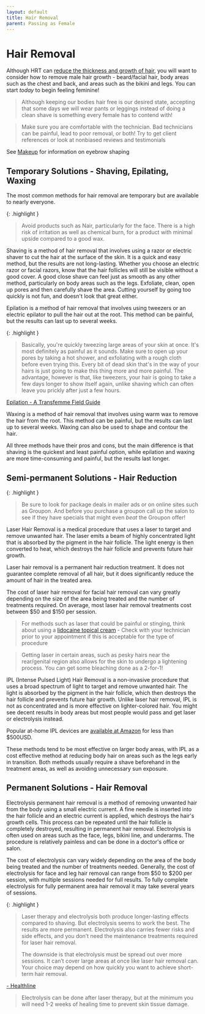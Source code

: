 ```yaml
---
layout: default
title: Hair Removal
parent: Passing as Female
---
```


# Hair Removal

Although HRT can [reduce the thickness and growth of hair](../../medical/TIMELINE), you will want to consider how to remove male hair growth - beard/facial hair, body areas such as the chest and back, and areas such as the bikini and legs. You can start *today* to begin feeling feminine!

> Although keeping our bodies hair free is our desired state, accepting that some days we will wear pants or leggings instead of doing a clean shave is something every female has to contend with!

> Make sure you are comfortable with the technician. Bad technicians can be painful, lead to poor removal, or both! Try to get client references or look at nonbiased reviews and testimonials

See [Makeup](MAKEUP) for information on eyebrow shaping

## Temporary Solutions - Shaving, Epilating, Waxing

The most common methods for hair removal are temporary but are available to nearly everyone.

{: .highlight }
> Avoid products such as Nair, particularly for the face. There is a high risk of irritation as well as chemical burn, for a product with minimal upside compared to a good wax. 

Shaving is a method of hair removal that involves using a razor or electric shaver to cut the hair at the surface of the skin. It is a quick and easy method, but the results are not long-lasting. Whether you choose an electric razor or facial razors, know that the hair follicles will still be visible without a good cover. A good close shave can feel just as smooth as any other method, particularly on body areas such as the legs. Exfoliate, clean, open up pores and then carefully shave the area. Cutting yourself by going too quickly is not fun, and doesn't look that great either.

Epilation is a method of hair removal that involves using tweezers or an electric epilator to pull the hair out at the root. This method can be painful, but the results can last up to several weeks.

{: .highlight }
> Basically, you're quickly tweezing large areas of your skin at once. It's most definitely as painful as it sounds. Make sure to open up your pores by taking a hot shower, and exfoliating with a rough cloth before even trying this. Every bit of dead skin that's in the way of your hairs is just going to make this thing more and more painful. The advantage, however is that, like tweezers, your hair is going to take a few days longer to show itself again, unlike shaving which can often leave you prickly after just a few hours. 

[Epilation - A Transfemme Field Guide](https://docs.google.com/document/d/1YfsLNDa3L6IQD2R39RcrXyYnbT_sAN7TJOR8eE6lL1Y/edit)

Waxing is a method of hair removal that involves using warm wax to remove the hair from the root. This method can be painful, but the results can last up to several weeks. Waxing can also be used to shape and contour the hair.

All three methods have their pros and cons, but the main difference is that shaving is the quickest and least painful option, while epilation and waxing are more time-consuming and painful, but the results last longer.

## Semi-permanent Solutions - Hair Reduction

{: .highlight }
> Be sure to look for package deals in mailer ads or on online sites such as Groupon. And before you purchase a groupon call up the salon to see if they have specials that might even *beat* the Groupon offer!

Laser Hair Removal is a medical procedure that uses a laser to target and remove unwanted hair. The laser emits a beam of highly concentrated light that is absorbed by the pigment in the hair follicle. The light energy is then converted to heat, which destroys the hair follicle and prevents future hair growth.

Laser hair removal is a permanent hair reduction treatment. It does not guarantee complete removal of all hair, but it does significantly reduce the amount of hair in the treated area.

The cost of laser hair removal for facial hair removal can vary greatly depending on the size of the area being treated and the number of treatments required. On average, most laser hair removal treatments cost between $50 and $150 per session.

> For methods such as laser that could be painful or stinging, think about using a [lidocaine topical cream](https://www.amazon.com/dp/B09V9D171R) - Check with your technician prior to your appointment if this is acceptable for the type of procedure 

> Getting laser in certain areas, such as pesky hairs near the rear/genital region also allows for the skin to undergo a lightening process. You can get some bleaching done as a 2-for-1!

IPL (Intense Pulsed Light) Hair Removal is a non-invasive procedure that uses a broad spectrum of light to target and remove unwanted hair. The light is absorbed by the pigment in the hair follicle, which then destroys the hair follicle and prevents future hair growth. Unlike laser hair removal, IPL is not as concentrated and is more effective on lighter-colored hair. You might see decent results in body areas but most people would pass and get laser or electrolysis instead.

Popular at-home IPL devices are [available at Amazon](https://www.amazon.com/Braun-Permanent-Removal-Cleared-Alternative-dp-B09WQRVPYP/dp/B09WQRVPYP/ref=dp_ob_title_hpc) for less than $500USD.

These methods tend to be most effective on larger body areas, with IPL as a cost effective method at reducing body hair on areas such as the legs early in transition. Both methods usually require a shave beforehand in the treatment areas, as well as avoiding unnecessary sun exposure.


## Permanent Solutions - Hair Removal

Electrolysis permanent hair removal is a method of removing unwanted hair from the body using a small electric current. A fine needle is inserted into the hair follicle and an electric current is applied, which destroys the hair's growth cells. This process can be repeated until the hair follicle is completely destroyed, resulting in permanent hair removal. Electrolysis is often used on areas such as the face, legs, bikini line, and underarms. The procedure is relatively painless and can be done in a doctor's office or salon.

The cost of electrolysis can vary widely depending on the area of the body being treated and the number of treatments needed. Generally, the cost of electrolysis for face and leg hair removal can range from $50 to $200 per session, with multiple sessions needed for full results. To fully complete electrolysis for fully permanent area hair removal it may take several years of sessions.

{: .highlight }
> Laser therapy and electrolysis both produce longer-lasting effects compared to shaving. But electrolysis seems to work the best. The results are more permanent. Electrolysis also carries fewer risks and side effects, and you don’t need the maintenance treatments required for laser hair removal.
>
> The downside is that electrolysis must be spread out over more sessions. It can’t cover large areas at once like laser hair removal can. Your choice may depend on how quickly you want to achieve short-term hair removal.

[- Healthline](https://www.healthline.com/health/beauty-skin-care/laser-hair-removal-vs-electrolysis#takeaway)

> Electrolysis can be done after laser therapy, but at the minimum you will need 1-2 weeks of healing time to prevent skin tissue damage.